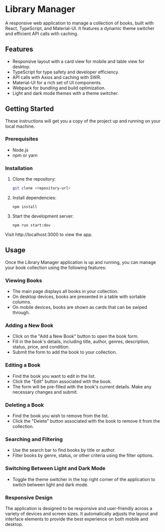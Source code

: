 # Library Manager

A responsive web application to manage a collection of books, built with React, TypeScript, and Material-UI. It features a dynamic theme switcher and efficient API calls with caching.

## Features

- Responsive layout with a card view for mobile and table view for desktop.
- TypeScript for type safety and developer efficiency.
- API calls with Axios and caching with SWR.
- Material-UI for a rich set of UI components.
- Webpack for bundling and build optimization.
- Light and dark mode themes with a theme switcher.

## Getting Started

These instructions will get you a copy of the project up and running on your local machine.

### Prerequisites

- Node.js
- npm or yarn

### Installation

1. Clone the repository:
   ```bash
   git clone <repository-url>

2. Install dependencies:
   ```
   npm install
3. Start the development server:
   ```
   npm run start:dev

Visit http://localhost:3000 to view the app.

## Usage

Once the Library Manager application is up and running, you can manage your book collection using the following features:

### Viewing Books

- The main page displays all books in your collection.
- On desktop devices, books are presented in a table with sortable columns.
- On mobile devices, books are shown as cards that can be swiped through.

### Adding a New Book

- Click on the "Add a New Book" button to open the book form.
- Fill in the book's details, including title, author, genres, description, status, price, and condition.
- Submit the form to add the book to your collection.

### Editing a Book

- Find the book you want to edit in the list.
- Click the "Edit" button associated with the book.
- The form will be pre-filled with the book's current details. Make any necessary changes and submit.

### Deleting a Book

- Find the book you wish to remove from the list.
- Click the "Delete" button associated with the book to remove it from the collection.

### Searching and Filtering

- Use the search bar to find books by title or author.
- Filter books by genre, status, or other criteria using the filter options.

### Switching Between Light and Dark Mode

- Toggle the theme switcher in the top right corner of the application to switch between light and dark mode.

### Responsive Design

The application is designed to be responsive and user-friendly across a variety of devices and screen sizes. It automatically adjusts the layout and interface elements to provide the best experience on both mobile and desktop.
